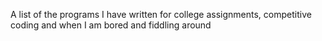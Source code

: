 A list of the programs I have written for college assignments, competitive coding and when I am bored and fiddling around
